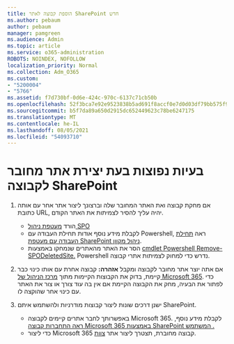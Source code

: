 ```yaml
---
title: הוספת קבוצה לאתר SharePoint חדש
ms.author: pebaum
author: pebaum
manager: pamgreen
ms.audience: Admin
ms.topic: article
ms.service: o365-administration
ROBOTS: NOINDEX, NOFOLLOW
localization_priority: Normal
ms.collection: Adm_O365
ms.custom:
- "5200004"
- "5766"
ms.assetid: f7d730bf-0d6e-424c-970c-6137c71cb50b
ms.openlocfilehash: 52f3bca7e92e9523838b5ad691f8accf0e7d0d03df79bb575f93b024e32cf3c4
ms.sourcegitcommit: b5f7da89a650d2915dc652449623c78be6247175
ms.translationtype: MT
ms.contentlocale: he-IL
ms.lasthandoff: 08/05/2021
ms.locfileid: "54093710"
---
```

# <a name="common-issues-when-creating-a-group-connected-site-in-sharepoint"></a>בעיות נפוצות בעת יצירת אתר מחובר לקבוצה SharePoint

1. אם מחקת קבוצה ואת האתר המחובר שלה וברצונך ליצור אתר אחר עם אותה כתובת URL, יהיה עליך להסיר לצמיתות את האתר הקודם.

   - הורד [מעטפת ניהול SPO](https://support.office.com/article/introduction-to-the-sharepoint-online-management-shell-c16941c3-19b4-4710-8056-34c034493429)
   - לקבלת מידע נוסף אודות תחילת העבודה עם Powershell, ראה [תחילת העבודה עם מעטפת SharePoint ניהול מקוון](/powershell/module/sharepoint-online/remove-sposite).
   - הסר את האתר מהאתרים שנמחקו באמצעות [cmdlet Powershell Remove-SPODeletedSite.](/powershell/module/sharepoint-online/remove-sposite?view=sharepoint-ps) Powershell נדרש כדי למחוק לצמיתות אתרי קבוצה.

1. אם אתה יוצר אתר מחובר לקבוצה ומקבל **אזהרה:** קבוצה אחרת עם אותו כינוי כבר קיימת, בדוק את הקבוצות הקיימות מתוך [מרכז הניהול של Microsoft 365](https://admin.microsoft.com/AdminPortal/Home#/groups). כדי לפתור את הבעיה, מחק את הקבוצה הקיימת אם אין בה עוד צורך או צור את האתר עם כינוי אחר שהוקצה לו.

1. ישנן דרכים שונות ליצור קבוצות מודרניות ולהשתמש איתם SharePoint.

   - באפשרותך לחבר אתרים קיימים לקבוצה Microsoft 365. לקבלת מידע נוסף, [ראה התחברות קבוצה Microsoft 365 באמצעות SharePoint המשתמש .](/sharepoint/dev/transform/modernize-connect-to-office365-group#connect-an-office-365-group-using-the-sharepoint-user-interface)
   - כדי ליצור Microsoft 365 קבוצה מחוברת, תצטרך ליצור אתר [צוות](https://admin.microsoft.com/sharepoint).
